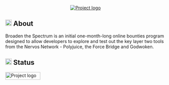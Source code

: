 <p align="center">
  <a href="https://www.nervos.org/blog/nervos-hackathon-broaden-the-spectrum/" target="_blank" rel="noopener">
 <img src="https://i.imgur.com/Kfj9ygn.png" alt="Project logo"></a>
</p>



## <img width="20px" height="20px" src="https://i.imgur.com/hx2bbEi.png" alt="About"> About <a name = "about"></a>
Broaden the Spectrum is an initial one-month-long online bounties program designed to allow developers to explore and test out the key layer two tools from the Nervos Network - Polyjuice, the Force Bridge and Godwoken.


## <img width="20px" height="20px" src="https://i.imgur.com/ZpOiTNt.png" alt="Status"> Status <a name = "status"></a>

<img width="110px" height="24px" src="https://i.imgur.com/vo4iJss.png" alt="Project logo">




